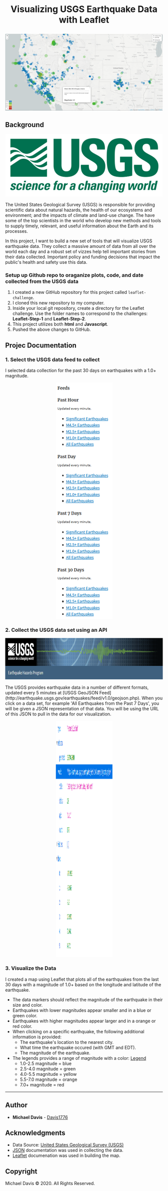 # <p align="center">Visualizing USGS Earthquake Data with Leaflet</p>

![MainScreenShot](Images/MRD_MainMapScreenShot.png)

## Background

<p align="center">
  <img width="600" height="200" src="Images/1-Logo.png?raw=true)">
</p>

The United States Geological Survey (USGS) is responsible for providing scientific data about natural hazards, the health of our ecosystems and environment; and the impacts of climate and land-use change. The have some of the top scientists in the world who develop new methods and tools to supply timely, relevant, and useful information about the Earth and its processes.

In this project, I want to build a new set of tools that will visualize USGS earthquake data. They collect a massive amount of data from all over the world each day and a robust set of vizzes help tell important stories from their data collected. Important policy and funding decisions that impact the public's health and safety use this data.


### Setup up Github repo to oraganize plots, code, and date collected from the USGS data

1. I created a new GitHub repository for this project called `leaflet-challenge`.
2. I cloned this new repository to my computer.
3. Inside your local git repository, create a directory for the Leaflet challenge. Use the folder names to correspond to the challenges: **Leaflet-Step-1** and **Leaflet-Step-2**.
4. This project utilizes both **html** and **Javascript**.
5. Pushed the above changes to GitHub.


## Projec Documentation

### 1. **Select the USGS data feed to collect**
I selected data collection for the past 30 days on earthquakes with a 1.0+ magnitude.
<p align="center">
  <img width="181" height="754" src="Images/MRD_USGSfeeds.png?raw=true)">
</p>   



### 2. **Collect the USGS data set using an API**

<p align="center">
  <img width="932" height="132" src="Images/MRD_USGSheader.png?raw=true)">
</p>
   The USGS provides earthquake data in a number of different formats, updated every 5 minutes at [USGS GeoJSON Feed](http://earthquake.usgs.gov/earthquakes/feed/v1.0/geojson.php). When you click on a data set, for example 'All Earthquakes from the Past 7 Days', you will be given a JSON representation of that data. You will be using the URL of this JSON to pull in the data for our visualization.

<p align="center">
  <img width="181" height="754" src="Images/MRD_USGSjsonSelected.png?raw=true)">
</p> 


### 3. **Visualize the Data**

I created a map using Leaflet that plots all of the earthquakes from the last 30 days with a magnitude of 1.0+ based on the longitude and latitude of the earthquake.

* The data markers should reflect the magnitude of the earthquake in their size and color.
* Earthquakes with lower magnitudes appear smaller and in a blue or green color.
* Earthquakes with higher magnitudes appear larger and in a orange or red color.
* When clicking on a specific earthquake, the following additional information is provided:
   * The earthquake's location to the nearest city.
   * What time the earthquake occured (with GMT and EDT).
   * The magnitude of the earthquake.
* The legends provides a range of magnitude with a color:
[Legend](Images/MRD_Legend.png)
   * 1.0-2.5 magnitude = blue
   * 2.5-4.0 magnitude = green
   * 4.0-5.5 magnitude = yellow
   * 5.5-7.0 magnitude = orange
   * 7.0+ magnitude = red

- - -
## Author

* **Michael Davis** - [Davis1776](https://github.com/Davis1776)

## Acknowledgments

* Data Source: [United States Geological Survey (USGS)]()
* [JSON](https://www.json.org/json-en.html) documentation was used in collecting the data.
* [Leaflet](https://leafletjs.com/) documenation was used in building the map.

## Copyright
Michael Davis © 2020. All Rights Reserved.